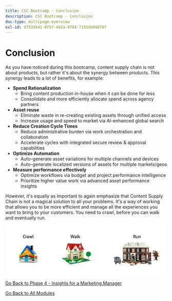```yaml
---
title: CSC Bootcamp - Conclusion
description: CSC Bootcamp - Conclusion
doc-type: multipage-overview
exl-id: 97533541-8757-492a-9784-7155da998767
---
```

# Conclusion

As you have noticed during this bootcamp, content supply chain is not about products, but rather it's about the synergy between products. This synergy leads to a lot of benefits, for example: 

-   **Spend Rationalization**
    - Bring content production in-house when it can be done for less
    - Consolidate and more efficiently allocate spend across agency partners
-   **Asset reuse**
    - Eliminate waste in re-creating existing assets through unified access
    - Increase usage and speed to market via Al-enhanced global search
-   **Reduce Creation Cycle Times**
    - Reduce administrative burden via work orchestration and collaboration
    - Accelerate cycles with integrated secure review & approval capabilities
-   **Optimize Automation**
    - Auto-generate asset variations for multiple channels and devices
    - Auto-generate localized versions of assets for multiple markets/geos
-   **Measure performance effectively**
    - Optimize workflows via budget and project performance intelligence
    - Prioritize higher value work via advanced asset performance insights

However, it's equally as important to again emphasize that Content Supply Chain is not a magical solution to all your problems. It's a way of working that allows you to be more efficient and manage all the experiences you want to bring to your customers. You need to crawl, before you can walk and eventually run.

![Crawl Walk Run](./images/crawl-walk-run.png)


[Go Back to Phase 4 - Insights for a Marketing Manager](./phases/insights/marketing-manager.md)

[Go Back to All Modules](./overview.md)
